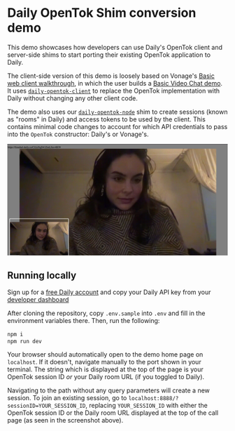 # Daily OpenTok Shim conversion demo

This demo showcases how developers can use Daily's OpenTok client and server-side shims to start porting their existing OpenTok application to Daily. 

The client-side version of this demo is loosely based on Vonage's [Basic web client walkthrough](https://tokbox.com/developer/tutorials/web/basic-video-chat/), in which the user builds a [Basic Video Chat demo](https://github.com/opentok/opentok-web-samples/tree/main/Basic%20Video%20Chat). It uses [`daily-opentok-client`](https://www.npmjs.com/package/daily-opentok-client) to replace the OpenTok implementation with Daily without changing any other client code.

The demo also uses our [`daily-opentok-node`](https://www.npmjs.com/package/daily-opentok-node) shim to create sessions (known as "rooms" in Daily) and access tokens to be used by the client. This contains minimal code changes to account for which API credentials to pass into the `OpenTok` constructor: Daily's or Vonage's.

![Screenshot of demo app](screenshot.png)

## Running locally

Sign up for a [free Daily account](https://dashboard.daily.co/signup) and copy your Daily API key from your [developer dashboard](https://dashboard.daily.co/developers)

After cloning the repository, copy `.env.sample` into `.env` and fill in the environment variables there. Then, run the following:

```
npm i
npm run dev
```

Your browser should automatically open to the demo home page on `localhost`. If it doesn't, navigate manually to the port shown in your terminal. The string which is displayed at the top of the page is your OpenTok session ID _or_ your Daily room URL (if you toggled to Daily). 

Navigating to the path without any query parameters will create a new session. To join an existing session, go to `localhost:8888/?sessionID=YOUR_SESSION_ID`, replacing `YOUR_SESSION_ID` with either the OpenTok session ID or the Daily room URL displayed at the top of the call page (as seen in the screenshot above).